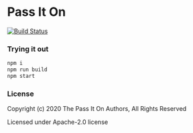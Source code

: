 # Pass It On

[![Build Status](https://ghdrone.garykim.dev/api/badges/ldjam-aaa/pass-it-on/status.svg)](https://ghdrone.garykim.dev/ldjam-aaa/pass-it-on)

### Trying it out

```bash
npm i
npm run build
npm start
```

### License

Copyright (c) 2020 The Pass It On Authors, All Rights Reserved

Licensed under Apache-2.0 license
